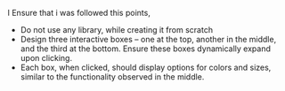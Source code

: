 I Ensure that i was followed this points,

* Do not use any library, while creating it from scratch 
* Design three interactive boxes – one at the top, another in the middle, and the third at the bottom. Ensure these boxes dynamically expand upon clicking.
* Each box, when clicked, should display options for colors and sizes, similar to the functionality observed in the middle.
